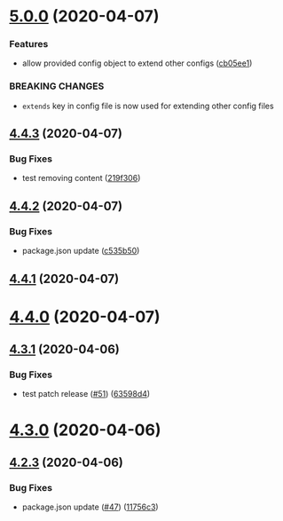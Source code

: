 # [5.0.0](https://github.com/speed-e/componentlibrary/compare/v4.4.3...v5.0.0) (2020-04-07)


### Features

* allow provided config object to extend other configs ([cb05ee1](https://github.com/speed-e/componentlibrary/commit/cb05ee100f23ab5e5ba23c5810613f85fe874789))


### BREAKING CHANGES

* `extends` key in config file is now used for extending other config files

## [4.4.3](https://github.com/speed-e/componentlibrary/compare/v4.4.2...v4.4.3) (2020-04-07)


### Bug Fixes

* test removing content ([219f306](https://github.com/speed-e/componentlibrary/commit/219f306a4050b4366bfbd475ed70457b4453022f))

## [4.4.2](https://github.com/speed-e/componentlibrary/compare/v4.4.1...v4.4.2) (2020-04-07)


### Bug Fixes

* package.json update ([c535b50](https://github.com/speed-e/componentlibrary/commit/c535b50ab96a3a5dbc8153a0e1ce5d0eb48329f0))

## [4.4.1](https://github.com/speed-e/componentlibrary/compare/v4.4.0...v4.4.1) (2020-04-07)

# [4.4.0](https://github.com/speed-e/componentlibrary/compare/v4.3.1...v4.4.0) (2020-04-07)

## [4.3.1](https://github.com/speed-e/componentlibrary/compare/v4.3.0...v4.3.1) (2020-04-06)


### Bug Fixes

* test patch release ([#51](https://github.com/speed-e/componentlibrary/issues/51)) ([63598d4](https://github.com/speed-e/componentlibrary/commit/63598d4880b14a30d4579a642430e28ff00fa19b))

# [4.3.0](https://github.com/speed-e/componentlibrary/compare/v4.2.3...v4.3.0) (2020-04-06)

## [4.2.3](https://github.com/speed-e/componentlibrary/compare/v4.2.2...v4.2.3) (2020-04-06)


### Bug Fixes

* package.json update ([#47](https://github.com/speed-e/componentlibrary/issues/47)) ([11756c3](https://github.com/speed-e/componentlibrary/commit/11756c37b8b8cea953acfd56cd3baa9f2fbcfc45))
